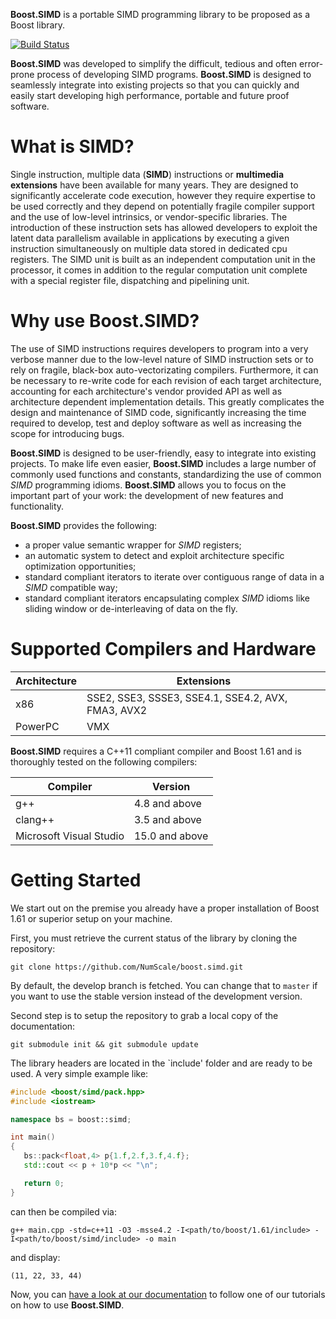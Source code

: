 **Boost.SIMD** is a portable SIMD programming library to be proposed as a Boost library.

[![Build Status](https://travis-ci.org/NumScale/boost.simd.png?branch=develop)](https://travis-ci.org/NumScale/boost.simd)

**Boost.SIMD** was developed to simplify the difficult, tedious and often error-prone process of developing SIMD 
programs. **Boost.SIMD** is designed to seamlessly integrate into existing projects so that you can quickly and 
easily start developing high performance, portable and future proof software.

# What is SIMD?

Single instruction, multiple data (__SIMD__) instructions or **multimedia extensions** have been available
for many years. They are designed to significantly accelerate code execution, however they require expertise to be used correctly
and they depend on potentially fragile compiler support and the use of low-level intrinsics, or vendor-specific libraries.
The introduction of these instruction sets has allowed developers to exploit the latent data parallelism available in applications by
executing a given instruction simultaneously on multiple data stored in dedicated cpu registers. The SIMD unit is built as an independent
computation unit in the processor, it comes in addition to the regular computation unit complete with a special register file,
dispatching and pipelining unit.

# Why use Boost.SIMD?

The use of SIMD instructions requires developers to program into a very verbose manner due to the low-level nature of SIMD instruction
sets or to rely on fragile, black-box auto-vectorizating compilers. Furthermore, it can be necessary to re-write code for each revision 
of each target architecture, accounting for each architecture's vendor provided API as well as architecture dependent implementation details. 
This greatly complicates the design and maintenance of SIMD code, significantly increasing the time required to develop, test and deploy 
software as well as increasing the scope for introducing bugs.

**Boost.SIMD** is designed to be user-friendly, easy to integrate into existing projects. To make life even easier, **Boost.SIMD** includes
a large number of commonly used functions and constants, standardizing the use of common _SIMD_ programming idioms. **Boost.SIMD** allows 
you to focus on the important part of your work: the development of new features and functionality.

**Boost.SIMD** provides the following:

  + a proper value semantic wrapper for _SIMD_ registers;
  + an automatic system to detect and exploit architecture specific optimization opportunities;
  + standard compliant iterators to iterate over contiguous range of data in a _SIMD_ compatible way;
  + standard compliant iterators encapsulating complex _SIMD_ idioms like sliding window or de-interleaving of data on the fly.

# Supported Compilers and Hardware

Architecture | Extensions
-------------|-----------------------------------------------------
x86          | SSE2, SSE3, SSSE3, SSE4.1, SSE4.2, AVX, FMA3, AVX2
PowerPC      | VMX

**Boost.SIMD** requires a C++11 compliant compiler and Boost 1.61 and is thoroughly tested on the following compilers:

Compiler                | Version
------------------------|-------------------
g++                     | 4.8 and above
clang++                 | 3.5 and above
Microsoft Visual Studio | 15.0 and above

# Getting Started

We start out on the premise you already have a proper installation of Boost 1.61 or superior setup on your machine.

First, you must retrieve the current status of the library by cloning the repository: 

    git clone https://github.com/NumScale/boost.simd.git

By default, the develop branch is fetched. You can change that to `master` if you want to use the stable
version instead of the development version. 

Second step is to setup the repository to grab a local copy of the documentation:

    git submodule init && git submodule update

The library headers are located in the `include\' folder and are ready to be used. A very simple
example like:

```cpp
#include <boost/simd/pack.hpp>
#include <iostream>

namespace bs = boost::simd;

int main() 
{
   bs::pack<float,4> p{1.f,2.f,3.f,4.f};
   std::cout << p + 10*p << "\n";

   return 0;
}
```

can then be compiled via:

    g++ main.cpp -std=c++11 -O3 -msse4.2 -I<path/to/boost/1.61/include> -I<path/to/boost/simd/include> -o main

and display:

    (11, 22, 33, 44)

Now, you can [have a look at our documentation](http://numscale.github.io/boost.simd/) to follow one of our tutorials on how to use **Boost.SIMD**.

